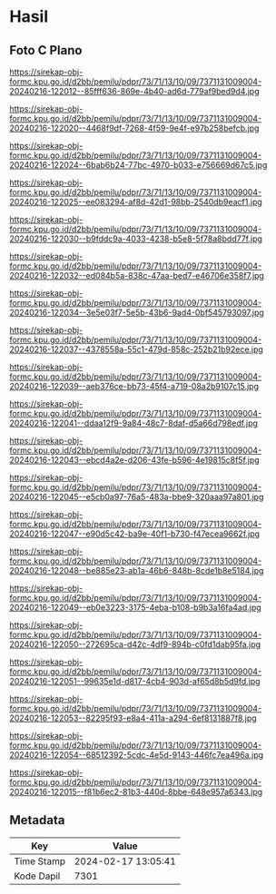 # Hasil

## Foto C Plano

https://sirekap-obj-formc.kpu.go.id/d2bb/pemilu/pdpr/73/71/13/10/09/7371131009004-20240216-122012--85fff636-869e-4b40-ad6d-779af9bed9d4.jpg

https://sirekap-obj-formc.kpu.go.id/d2bb/pemilu/pdpr/73/71/13/10/09/7371131009004-20240216-122020--4468f9df-7268-4f59-9e4f-e97b258befcb.jpg

https://sirekap-obj-formc.kpu.go.id/d2bb/pemilu/pdpr/73/71/13/10/09/7371131009004-20240216-122024--6bab6b24-77bc-4970-b033-e756669d67c5.jpg

https://sirekap-obj-formc.kpu.go.id/d2bb/pemilu/pdpr/73/71/13/10/09/7371131009004-20240216-122025--ee083294-af8d-42d1-98bb-2540db9eacf1.jpg

https://sirekap-obj-formc.kpu.go.id/d2bb/pemilu/pdpr/73/71/13/10/09/7371131009004-20240216-122030--b9fddc9a-4033-4238-b5e8-5f78a8bdd77f.jpg

https://sirekap-obj-formc.kpu.go.id/d2bb/pemilu/pdpr/73/71/13/10/09/7371131009004-20240216-122032--ed084b5a-838c-47aa-bed7-e46706e358f7.jpg

https://sirekap-obj-formc.kpu.go.id/d2bb/pemilu/pdpr/73/71/13/10/09/7371131009004-20240216-122034--3e5e03f7-5e5b-43b6-9ad4-0bf545793097.jpg

https://sirekap-obj-formc.kpu.go.id/d2bb/pemilu/pdpr/73/71/13/10/09/7371131009004-20240216-122037--4378558a-55c1-479d-858c-252b21b92ece.jpg

https://sirekap-obj-formc.kpu.go.id/d2bb/pemilu/pdpr/73/71/13/10/09/7371131009004-20240216-122039--aeb376ce-bb73-45f4-a719-08a2b9107c15.jpg

https://sirekap-obj-formc.kpu.go.id/d2bb/pemilu/pdpr/73/71/13/10/09/7371131009004-20240216-122041--ddaa12f9-9a84-48c7-8daf-d5a66d798edf.jpg

https://sirekap-obj-formc.kpu.go.id/d2bb/pemilu/pdpr/73/71/13/10/09/7371131009004-20240216-122043--ebcd4a2e-d206-43fe-b596-4e19815c8f5f.jpg

https://sirekap-obj-formc.kpu.go.id/d2bb/pemilu/pdpr/73/71/13/10/09/7371131009004-20240216-122045--e5cb0a97-76a5-483a-bbe9-320aaa97a801.jpg

https://sirekap-obj-formc.kpu.go.id/d2bb/pemilu/pdpr/73/71/13/10/09/7371131009004-20240216-122047--e90d5c42-ba9e-40f1-b730-f47ecea9662f.jpg

https://sirekap-obj-formc.kpu.go.id/d2bb/pemilu/pdpr/73/71/13/10/09/7371131009004-20240216-122048--be885e23-ab1a-46b6-848b-8cde1b8e5184.jpg

https://sirekap-obj-formc.kpu.go.id/d2bb/pemilu/pdpr/73/71/13/10/09/7371131009004-20240216-122049--eb0e3223-3175-4eba-b108-b9b3a16fa4ad.jpg

https://sirekap-obj-formc.kpu.go.id/d2bb/pemilu/pdpr/73/71/13/10/09/7371131009004-20240216-122050--272695ca-d42c-4df9-894b-c0fd1dab95fa.jpg

https://sirekap-obj-formc.kpu.go.id/d2bb/pemilu/pdpr/73/71/13/10/09/7371131009004-20240216-122051--99635e1d-d817-4cb4-903d-af65d8b5d9fd.jpg

https://sirekap-obj-formc.kpu.go.id/d2bb/pemilu/pdpr/73/71/13/10/09/7371131009004-20240216-122053--82295f93-e8a4-411a-a294-6ef8131887f8.jpg

https://sirekap-obj-formc.kpu.go.id/d2bb/pemilu/pdpr/73/71/13/10/09/7371131009004-20240216-122054--68512392-5cdc-4e5d-9143-446fc7ea496a.jpg

https://sirekap-obj-formc.kpu.go.id/d2bb/pemilu/pdpr/73/71/13/10/09/7371131009004-20240216-122015--f81b6ec2-81b3-440d-8bbe-648e957a6343.jpg


## Metadata

| Key        | Value               |
| ---------- | ------------------- |
| Time Stamp | 2024-02-17 13:05:41 |
| Kode Dapil | 7301                |



